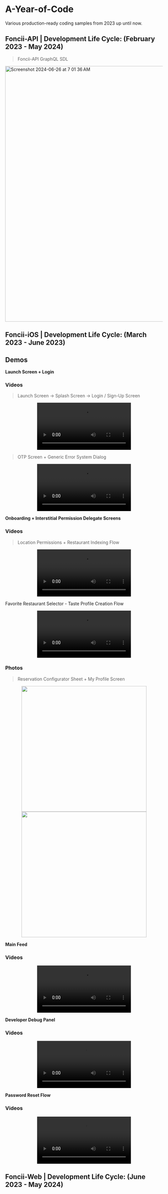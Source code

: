 # A-Year-of-Code
Various production-ready coding samples from 2023 up until now.

## Foncii-API | Development Life Cycle: (February 2023 - May 2024)

> Foncii-API GraphQL SDL
<img width="814" alt="Screenshot 2024-06-26 at 7 01 36 AM" src="https://github.com/jcook03266/A-Year-of-Code/assets/63657230/4f85a6d6-b9d4-4513-b8cf-6bb1b2a8a2ca">

## Foncii-iOS | Development Life Cycle: (March 2023 - June 2023)

## Demos
**Launch Screen + Login**
### Videos
> Launch Screen -> Splash Screen -> Login / Sign-Up Screen
<div align="center">
<video src="https://github.com/jcook03266/A-Year-of-Code/assets/63657230/95258c73-0f98-4cf9-81e6-2f66094ea030" />
</div>

> OTP Screen + Generic Error System Dialog
<div align="center">
<video src="https://github.com/jcook03266/A-Year-of-Code/assets/63657230/fb0e0de5-bc45-42ca-b961-a96462f3b014" />
</div>

**Onboarding + Interstitial Permission Delegate Screens**
### Videos
> Location Permissions + Restaurant Indexing Flow
<div align="center">
<video src="https://github.com/jcook03266/A-Year-of-Code/assets/63657230/6a025adc-4eb9-4ce6-95e9-e7ea51779a8c" />
</div>

Favorite Restaurant Selector - Taste Profile Creation Flow
<div align="center">
<video src="https://github.com/jcook03266/A-Year-of-Code/assets/63657230/e8679b33-5cea-4892-84dc-985546ccefcf" />
</div>

### Photos
> Reservation Configurator Sheet + My Profile Screen

<div align="center">

<img src="https://github.com/jcook03266/A-Year-of-Code/assets/63657230/66bb68e2-0a48-440a-b78b-c698456feae4" width = "400">
<img src="https://github.com/jcook03266/A-Year-of-Code/assets/63657230/eb0edcd0-a6ef-4a88-9df2-847bad5fb116" width = "400">
 
</div>

**Main Feed**
### Videos
<div align="center">
<video src="https://github.com/jcook03266/A-Year-of-Code/assets/63657230/86aaaf49-784f-43f4-adea-c6e427beaa14" />
</div>
  
**Developer Debug Panel**
### Videos
<div align="center">
<video src="https://github.com/jcook03266/A-Year-of-Code/assets/63657230/7d06e880-ecb9-4f57-bc97-92fe5c1cf805" />
</div>

**Password Reset Flow**
### Videos
<div align="center">
<video src="https://github.com/jcook03266/A-Year-of-Code/assets/63657230/8995bf53-4db1-4737-917c-f02747f49d29" />
</div>

## Foncii-Web | Development Life Cycle: (June 2023 - May 2024)



